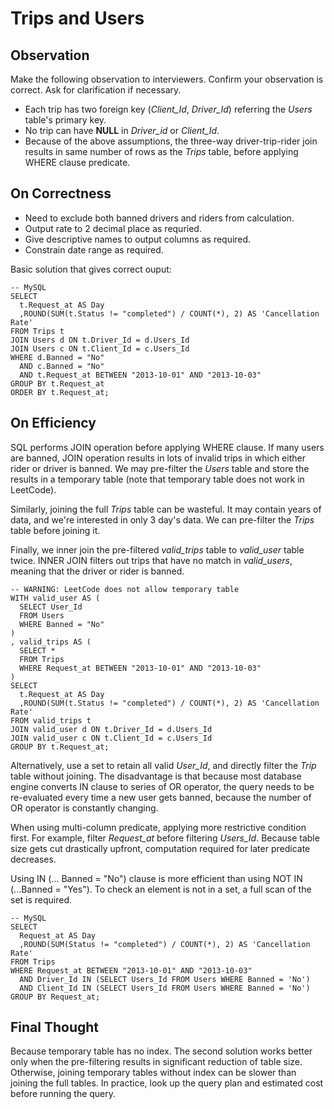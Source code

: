 # Trips and Users

## Observation
Make the following observation to interviewers. Confirm your observation is correct. Ask for clarification if necessary.
* Each trip has two foreign key (*Client_Id*, *Driver_Id*) referring the *Users* table's primary key.
* No trip can have __NULL__ in *Driver_id* or *Client_Id*.
* Because of the above assumptions, the three-way driver-trip-rider join results in same number of rows as the *Trips* table, before applying WHERE clause predicate.

## On Correctness
* Need to exclude both banned drivers and riders from calculation.
* Output rate to 2 decimal place as requried.
* Give descriptive names to output columns as required.
* Constrain date range as required.

Basic solution that gives correct ouput:
```
-- MySQL
SELECT
  t.Request_at AS Day
  ,ROUND(SUM(t.Status != "completed") / COUNT(*), 2) AS 'Cancellation Rate'
FROM Trips t
JOIN Users d ON t.Driver_Id = d.Users_Id
JOIN Users c ON t.Client_Id = c.Users_Id
WHERE d.Banned = "No"
  AND c.Banned = "No"
  AND t.Request_at BETWEEN "2013-10-01" AND "2013-10-03"
GROUP BY t.Request_at
ORDER BY t.Request_at;
```

## On Efficiency
SQL performs JOIN operation before applying WHERE clause. If many users are banned, JOIN operation results in lots of invalid trips in which either rider or driver is banned. We may pre-filter the *Users* table and store the results in a temporary table (note that temporary table does not work in LeetCode).

Similarly, joining the full *Trips* table can be wasteful. It may contain years of data, and we're interested in only 3 day's data. We can pre-filter the *Trips* table before joining it.

Finally, we inner join the pre-filtered *valid_trips* table to *valid_user* table twice. INNER JOIN filters out trips that have no match in *valid_users*, meaning that the driver or rider is banned.

```
-- WARNING: LeetCode does not allow temporary table
WITH valid_user AS (
  SELECT User_Id
  FROM Users
  WHERE Banned = "No"
)
, valid_trips AS (
  SELECT *
  FROM Trips
  WHERE Request_at BETWEEN "2013-10-01" AND "2013-10-03"
)
SELECT
  t.Request_at AS Day
  ,ROUND(SUM(t.Status != "completed") / COUNT(*), 2) AS 'Cancellation Rate'
FROM valid_trips t
JOIN valid_user d ON t.Driver_Id = d.Users_Id
JOIN valid_user c ON t.Client_Id = c.Users_Id
GROUP BY t.Request_at;
```

Alternatively, use a set to retain all valid *User_Id*, and directly filter the *Trip* table without joining. The disadvantage is that because most database engine converts IN clause to series of OR operator, the query needs to be re-evaluated every time a new user gets banned, because the number of OR operator is constantly changing.

When using multi-column predicate, applying more restrictive condition first. For example, filter *Request_at* before filtering *Users_Id*. Because table size gets cut drastically upfront, computation required for later predicate decreases.

Using IN (... Banned = "No") clause is more efficient than using NOT IN (...Banned = "Yes"). To check an element is not in a set, a full scan of the set is required.

```
-- MySQL
SELECT
  Request_at AS Day
  ,ROUND(SUM(Status != "completed") / COUNT(*), 2) AS 'Cancellation Rate'
FROM Trips
WHERE Request_at BETWEEN "2013-10-01" AND "2013-10-03"
  AND Driver_Id IN (SELECT Users_Id FROM Users WHERE Banned = 'No')
  AND Client_Id IN (SELECT Users_Id FROM Users WHERE Banned = 'No')
GROUP BY Request_at;
```

## Final Thought
Because temporary table has no index. The second solution works better only when the pre-filtering results in significant reduction of table size. Otherwise, joining temporary tables without index can be slower than joining the full tables. In practice, look up the query plan and estimated cost before running the query.
